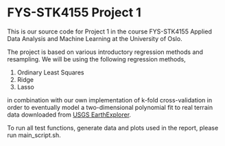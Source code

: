 # FYS-STK4155 Project 1
This is our source code for Project 1 in the course FYS-STK4155 Applied Data Analysis and Machine Learning at the University of Oslo.

The project is based on various introductory regression methods and resampling. 
We will be using the following regression methods,
1. Ordinary Least Squares 
2. Ridge
3. Lasso

in combination with our own implementation of k-fold cross-validation in order to eventually model a two-dimensional polynomial fit to real terrain data downloaded from [USGS EarthExplorer](https://earthexplorer.usgs.gov/).

To run all test functions, generate data and plots used in the report, please run main_script.sh.
